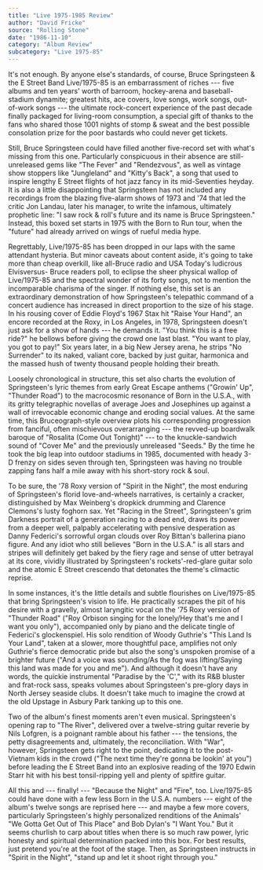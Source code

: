 ```yaml
---
title: "Live 1975-1985 Review"
author: "David Fricke"
source: "Rolling Stone"
date: "1986-11-10"
category: "Album Review"
subcategory: "Live 1975-85"
---
```


It's not enough. By anyone else's standards, of course, Bruce Springsteen & the E Street Band Live/1975-85 is an embarrassment of riches --- five albums and ten years' worth of barroom, hockey-arena and baseball-stadium dynamite; greatest hits, ace covers, love songs, work songs, out-of-work songs --- the ultimate rock-concert experience of the past decade finally packaged for living-room consumption, a special gift of thanks to the fans who shared those 1001 nights of stomp & sweat and the best possible consolation prize for the poor bastards who could never get tickets.

Still, Bruce Springsteen could have filled another five-record set with what's missing from this one. Particularly conspicuous in their absence are still- unreleased gems like "The Fever" and "Rendezvous", as well as vintage show stoppers like "Jungleland" and "Kitty's Back", a song that used to inspire lengthy E Street flights of hot jazz fancy in its mid-Seventies heyday. It is also a little disappointing that Springsteen has not included any recordings from the blazing five-alarm shows of 1973 and '74 that led the critic Jon Landau, later his manager, to write the infamous, ultimately prophetic line: "I saw rock & roll's future and its name is Bruce Springsteen." Instead, this boxed set starts in 1975 with the Born to Run tour, when the "future" had already arrived on wings of rueful media hype.

Regrettably, Live/1975-85 has been dropped in our laps with the same attendant hysteria. But minor caveats about content aside, it's going to take more than cheap overkill, like all-Bruce radio and USA Today's ludicrous Elvisversus- Bruce readers poll, to eclipse the sheer physical wallop of Live/1975-85 and the spectral wonder of its forty songs, not to mention the incomparable charisma of the singer. If nothing else, this set is an extraordinary demonstration of how Springsteen's telepathic command of a concert audience has increased in direct proportion to the size of his stage. In his rousing cover of Eddie Floyd's 1967 Stax hit "Raise Your Hand", an encore recorded at the Roxy, in Los Angeles, in 1978, Springsteen doesn't just ask for a show of hands --- he demands it. "You think this is a free ride?" he bellows before giving the crowd one last blast. "You want to play, you got to pay!" Six years later, in a big New Jersey arena, he strips "No Surrender" to its naked, valiant core, backed by just guitar, harmonica and the massed hush of twenty thousand people holding their breath.

Loosely chronological in structure, this set also charts the evolution of Springsteen's lyric themes from early Great Escape anthems ("Growin' Up", "Thunder Road") to the macrocosmic resonance of Born in the U.S.A., with its gritty telegraphic novellas of average Joes and Josephines up against a wall of irrevocable economic change and eroding social values. At the same time, this Bruceograph-style overview plots his corresponding progression from fanciful, often mischievous overarranging --- the revved-up boardwalk baroque of "Rosalita (Come Out Tonight)" --- to the knuckle-sandwich sound of "Cover Me" and the previously unreleased "Seeds." By the time he took the big leap into outdoor stadiums in 1985, documented with heady 3-D frenzy on sides seven through ten, Springsteen was having no trouble zapping fans half a mile away with his short-story rock & soul.

To be sure, the '78 Roxy version of "Spirit in the Night", the most enduring of Springsteen's florid love-and-wheels narratives, is certainly a cracker, distinguished by Max Weinberg's dropkick drumming and Clarence Clemons's lusty foghorn sax. Yet "Racing in the Street", Springsteen's grim Darkness portrait of a generation racing to a dead end, draws its power from a deeper well, palpably accelerating with pensive desperation as Danny Federici's sorrowful organ clouds over Roy Bittan's ballerina piano figure. And any idiot who still believes "Born in the U.S.A." is all stars and stripes will definitely get baked by the fiery rage and sense of utter betrayal at its core, vividly illustrated by Springsteen's rockets'-red-glare guitar solo and the atomic E Street crescendo that detonates the theme's climactic reprise.

In some instances, it's the little details and subtle flourishes on Live/1975-85 that bring Springsteen's vision to life. He practically scrapes the pit of his desire with a gravelly, almost laryngitic vocal on the '75 Roxy version of "Thunder Road" ("Roy Orbison singing for the lonely/Hey that's me and I want you only"), accompanied only by piano and the delicate tingle of Federici's glockenspiel. His solo rendition of Woody Guthrie's "This Land Is Your Land", taken at a slower, more thoughtful pace, amplifies not only Guthrie's fierce democratic pride but also the song's unspoken promise of a brighter future ("And a voice was sounding/As the fog was lifting/Saying this land was made for you and me"). And although it doesn't have any words, the quickie instrumental "Paradise by the 'C'," with its R&B bluster and frat-rock sass, speaks volumes about Springsteen's pre-glory days in North Jersey seaside clubs. It doesn't take much to imagine the crowd at the old Upstage in Asbury Park tanking up to this one.

Two of the album's finest moments aren't even musical. Springsteen's opening rap to "The River", delivered over a twelve-string guitar reverie by Nils Lofgren, is a poignant ramble about his father --- the tensions, the petty disagreements and, ultimately, the reconciliation. With "War", however, Springsteen gets right to the point, dedicating it to the post-Vietnam kids in the crowd ("The next time they're gonna be lookin' at you") before leading the E Street Band into an explosive reading of the 1970 Edwin Starr hit with his best tonsil-ripping yell and plenty of spitfire guitar.

All this and --- finally! --- "Because the Night" and "Fire", too. Live/1975-85 could have done with a few less Born in the U.S.A. numbers --- eight of the album's twelve songs are reprised here --- and maybe a few more covers, particularly Springsteen's highly personalized renditions of the Animals' "We Gotta Get Out of This Place" and Bob Dylan's "I Want You." But it seems churlish to carp about titles when there is so much raw power, lyric honesty and spiritual determination packed into this box. For best results, just pretend you're at the foot of the stage. Then, as Springsteen instructs in "Spirit in the Night", "stand up and let it shoot right through you."